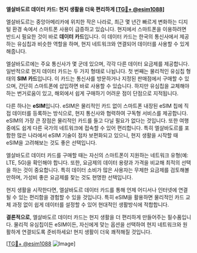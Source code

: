 **엘살바도르 데이터 카드: 현지 생활을 더욱 편리하게 [[TG💪+ @esim1088](https://t.me/s/esim1088)]**

엘살바도르는 중앙아메리카에 위치한 작은 나라로, 최근 몇 년간 빠르게 변화하는 디지털 환경 속에서 스마트폰 사용이 급증하고 있습니다. 현지에서 스마트폰을 이용하려면 반드시 필요한 것이 바로 **데이터 카드**입니다. 이 데이터 카드는 한국의 통신사에서 제공하는 유심칩과 비슷한 역할을 하며, 현지 네트워크와 연결되어 데이터를 사용할 수 있게 해줍니다.

엘살바도르에는 주요 통신사가 몇 군데 있으며, 각각 다른 데이터 요금제를 제공합니다. 일반적으로 현지 데이터 카드는 두 가지 형태로 나뉩니다. 첫 번째는 물리적인 유심칩 형태의 **SIM 카드**입니다. 이 카드는 통신사를 방문하거나 지정된 판매점에서 구매할 수 있으며, 간단히 스마트폰에 삽입하면 바로 사용할 수 있습니다. 하지만 유심칩을 교체해야 하는 번거로움이 있고, 해외에서 쉽게 구매하기 어려운 점이 단점으로 지적됩니다.

다른 하나는 **eSIM**입니다. eSIM은 물리적인 카드 없이 스마트폰 내장된 eSIM 칩에 직접 데이터를 등록하는 방식으로, 현지 통신사와 협력하여 구독형 서비스를 제공합니다. eSIM의 가장 큰 장점은 물리적인 카드를 들고 다닐 필요가 없다는 것입니다. 또한 여행 중에도 쉽게 다른 국가의 네트워크에 접속할 수 있어 편리합니다. 특히 엘살바도르를 포함한 많은 나라에서 eSIM 기술이 점차 보편화되고 있으니, 현지 생활을 시작할 때 eSIM을 고려해보는 것도 좋은 선택입니다.

엘살바도르 데이터 카드를 구매할 때는 자신의 스마트폰이 지원하는 네트워크 유형(예: LTE, 5G)을 확인해야 합니다. 또한, 요금제의 데이터 용량과 가격을 비교해 최적의 선택을 하는 것이 중요합니다. 특히 데이터 소비가 많은 사용자는 무제한 요금제를 검토해볼 만하며, 가성비 좋은 요금제를 찾는 것도 현명한 선택입니다.

현지 생활을 시작한다면, 엘살바도르 데이터 카드를 통해 언제 어디서나 인터넷에 연결될 수 있는 편리함을 경험할 수 있을 것입니다. 특히 eSIM을 활용하면 물리적인 카드 교체 과정 없이 쉽게 데이터를 설정할 수 있어 현대적인 생활방식에 적합합니다.

**결론적으로**, 엘살바도르 데이터 카드는 현지 생활을 더 편리하게 만들어주는 필수품입니다. 물리적 유심칩이든 eSIM이든, 자신에게 맞는 옵션을 선택하여 현지 네트워크와 원활하게 연결되도록 준비하세요! 현지 생활이 더욱 쾌적해질 것입니다.

[[TG💪+ @esim1088](https://t.me/s/esim1088) ![Image](https://i.postimg.cc/Y0z9fWf4/image.png)]